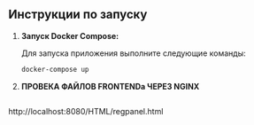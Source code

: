 ## Инструкции по запуску

1. **Запуск Docker Compose:**

   Для запуска приложения выполните следующие команды:

   ```bash
   docker-compose up

2. **ПРОВЕКА ФАЙЛОВ FRONTENDа ЧЕРЕЗ NGINX**
   ```url
http://localhost:8080/HTML/regpanel.html
